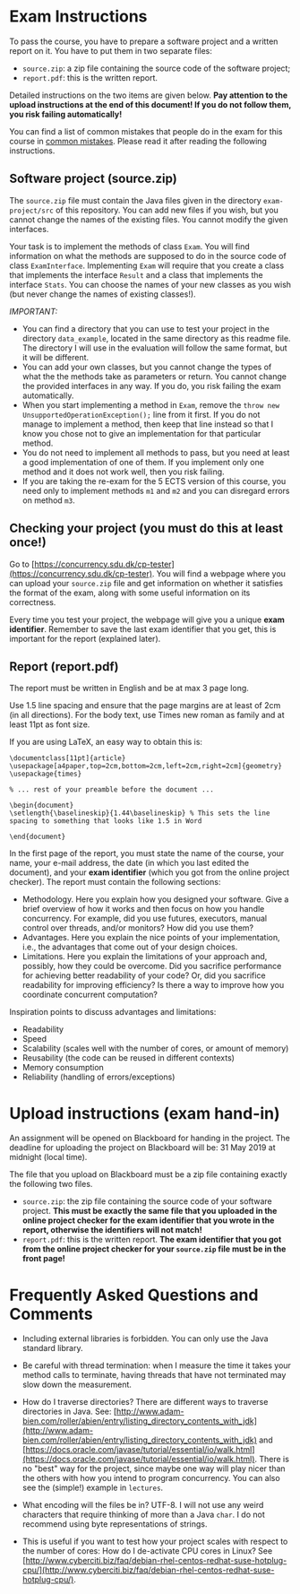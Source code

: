 # Exam Instructions

To pass the course, you have to prepare a software project and a written report
on it. You have to put them in two separate files:
- `source.zip`: a zip file containing the source code of the software project;
- `report.pdf`: this is the written report.

Detailed instructions on the two items are given below. **Pay attention to the upload instructions at the end of this document! If you do not follow them, you risk failing automatically!**

You can find a list of common mistakes that people do in the exam for this course in [common mistakes](https://github.com/fmontesi/cp2019/blob/master/exam/common-mistakes.md). Please read it after reading the following instructions.

## Software project (source.zip)

The `source.zip` file must contain the Java files given in the directory `exam-project/src` of this repository.
You can add new files if you wish, but you cannot change the names of the existing files. You cannot modify the given interfaces.

Your task is to implement the methods of class `Exam`. You will find information on what the methods are supposed to do
in the source code of class `ExamInterface`. Implementing `Exam` will require that you create a class that implements the interface `Result` and a class that implements the interface `Stats`. You can choose the names of your new classes as you wish (but never change the names of existing classes!).


*IMPORTANT:*
- You can find a directory that you can use to test your project in the directory `data_example`, located in the same directory as this readme file. The directory I will use in the evaluation will follow the same format, but it will be different.
- You can add your own classes, but you cannot change the types of what the the
methods take as parameters or return. You cannot change the provided
interfaces in any way. If you do, you risk failing the exam automatically.
- When you start implementing a method in `Exam`, remove the `throw new UnsupportedOperationException();` line from it first. If you do not manage to
implement a method, then keep that line instead so that I know you chose not
to give an implementation for that particular method.
- You do not need to implement all methods to pass, but you need at least a good
implementation of one of them. If you implement only one method and it does
not work well, then you risk failing.
- If you are taking the re-exam for the 5 ECTS version of this course, you need only to implement methods `m1` and `m2` and you can disregard errors on method `m3`.


## Checking your project (you must do this at least once!)

Go to [https://concurrency.sdu.dk/cp-tester](https://concurrency.sdu.dk/cp-tester).
You will find a webpage where you can upload your `source.zip` file and get information on whether it satisfies the format of the exam, along with some useful information on its correctness.

Every time you test your project, the webpage will give you a unique **exam identifier**.
Remember to save the last exam identifier that you get, this is important for the report (explained later).


## Report (report.pdf)

The report must be written in English and be at max 3 page long.

Use 1.5 line spacing and ensure that the page margins are at least of 2cm (in all directions).
For the body text, use Times new roman as family and at least 11pt as font size.

If you are using LaTeX, an easy way to obtain this is:
```
\documentclass[11pt]{article}
\usepackage[a4paper,top=2cm,bottom=2cm,left=2cm,right=2cm]{geometry}
\usepackage{times}

% ... rest of your preamble before the document ...

\begin{document}
\setlength{\baselineskip}{1.44\baselineskip} % This sets the line spacing to something that looks like 1.5 in Word

\end{document}
```

In the first page of the report, you must state
the name of the course, your name, your e-mail address, the date (in which
you last edited the document), and your **exam identifier** (which you got from the online project checker).
The report must contain the following sections:
- Methodology. Here you explain how you designed your software. Give a brief
  overview of how it works and then focus on how you handle concurrency.
  For example, did you use futures, executors, manual control over threads,
  and/or monitors? How did you use them?
- Advantages. Here you explain the nice points of your implementation, i.e.,
  the advantages that come out of your design choices.
- Limitations. Here you explain the limitations of your approach and, possibly,
  how they could be overcome. Did you sacrifice performance for achieving better
  readability of your code? Or, did you sacrifice readability for improving
  efficiency? Is there a way to improve how you coordinate concurrent computation?

Inspiration points to discuss advantages and
limitations:
- Readability
- Speed
- Scalability (scales well with the number of cores, or amount of memory)
- Reusability (the code can be reused in different contexts)
- Memory consumption
- Reliability (handling of errors/exceptions)


# Upload instructions (exam hand-in)

An assignment will be opened on Blackboard for handing in the project. The deadline for uploading the project on Blackboard will be: 31 May 2019 at midnight (local time).

The file that you upload on Blackboard must be a zip file containing exactly the following two files.
- `source.zip`: the zip file containing the source code of your software project. **This must be exactly the same file that you uploaded in the online project checker for the exam identifier that you wrote in the report, otherwise the identifiers will not match!**
- `report.pdf`: this is the written report. **The exam identifier that you got from the online project checker for your `source.zip` file must be in the front page!**

# Frequently Asked Questions and Comments

- Including external libraries is forbidden.
You can only use the Java standard library.

- Be careful with thread termination: when I measure the time it takes your method calls to terminate, having threads that have not terminated may slow down the measurement.

- How do I traverse directories?
There are different ways to traverse directories in Java. See: [http://www.adam-bien.com/roller/abien/entry/listing_directory_contents_with_jdk](http://www.adam-bien.com/roller/abien/entry/listing_directory_contents_with_jdk) and [https://docs.oracle.com/javase/tutorial/essential/io/walk.html](https://docs.oracle.com/javase/tutorial/essential/io/walk.html). There is no "best" way for the project, since maybe one way will play nicer than the others with how you intend to program concurrency. You can also see the (simple!) example in `lectures`.

- What encoding will the files be in?
UTF-8. I will not use any weird characters that require thinking of more than a Java `char`. I do not recommend using byte representations of strings.

- This is useful if you want to test how your project scales with respect to the number of cores: How do I de-activate CPU cores in Linux?
See [http://www.cyberciti.biz/faq/debian-rhel-centos-redhat-suse-hotplug-cpu/](http://www.cyberciti.biz/faq/debian-rhel-centos-redhat-suse-hotplug-cpu/).
